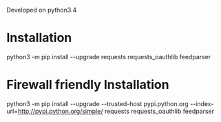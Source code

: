 Developed on python3.4

# Installation
python3 -m pip install --upgrade requests requests_oauthlib feedparser

# Firewall friendly Installation
python3 -m pip install --upgrade --trusted-host pypi.python.org --index-url=http://pypi.python.org/simple/ requests requests_oauthlib feedparser